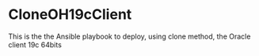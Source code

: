 # CloneOH19cClient
This is the the Ansible playbook to deploy, using clone method, the Oracle client 19c 64bits
